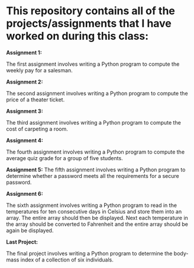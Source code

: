 # This repository contains all of the projects/assignments that I have worked on during this class:

**Assignment 1:**

The first assignment involves writing a Python program to compute the weekly pay for a salesman.

**Assignment 2:**

The second assignment involves writing a Python program to compute the price of a theater ticket.

**Assignment 3:**

The third assignment involves writing a Python program to compute the cost of carpeting a room.

**Assignment 4:**

The fourth assignment involves writing a Python program to compute the average quiz grade for a group of five students.

**Assignment 5:**
The fifth assignment involves writing a Python program to determine whether a password meets all the requirements for a secure password.

**Assignment 6:**

The sixth assignment involves writing a Python program to read in the temperatures for ten consecutive days in Celsius and store them into an array. The entire array should then be displayed. Next each temperature in the array should be converted to Fahrenheit and the entire array should be again be displayed.

**Last Project:**

The final project involves writing a Python program to determine the body-mass index of a collection of six individuals.
